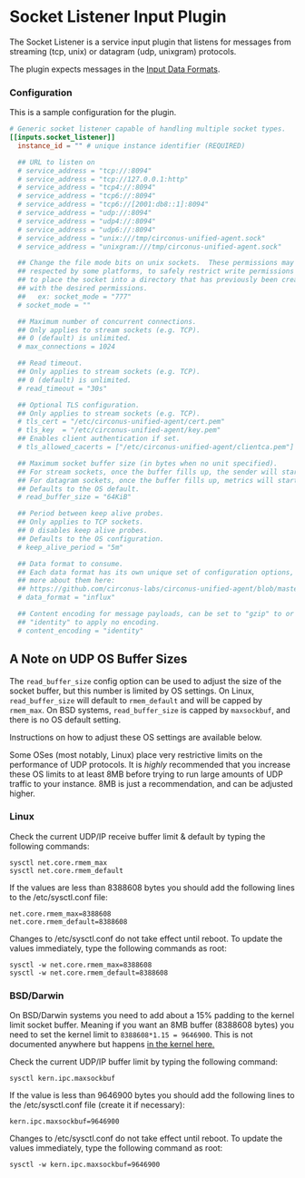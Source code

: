 # Socket Listener Input Plugin

The Socket Listener is a service input plugin that listens for messages from
streaming (tcp, unix) or datagram (udp, unixgram) protocols.

The plugin expects messages in the
[Input Data Formats](https://github.com/circonus-labs/circonus-unified-agent/blob/master/docs/DATA_FORMATS_INPUT.md).

### Configuration

This is a sample configuration for the plugin.

```toml
# Generic socket listener capable of handling multiple socket types.
[[inputs.socket_listener]]
  instance_id = "" # unique instance identifier (REQUIRED)

  ## URL to listen on
  # service_address = "tcp://:8094"
  # service_address = "tcp://127.0.0.1:http"
  # service_address = "tcp4://:8094"
  # service_address = "tcp6://:8094"
  # service_address = "tcp6://[2001:db8::1]:8094"
  # service_address = "udp://:8094"
  # service_address = "udp4://:8094"
  # service_address = "udp6://:8094"
  # service_address = "unix:///tmp/circonus-unified-agent.sock"
  # service_address = "unixgram:///tmp/circonus-unified-agent.sock"

  ## Change the file mode bits on unix sockets.  These permissions may not be
  ## respected by some platforms, to safely restrict write permissions it is best
  ## to place the socket into a directory that has previously been created
  ## with the desired permissions.
  ##   ex: socket_mode = "777"
  # socket_mode = ""

  ## Maximum number of concurrent connections.
  ## Only applies to stream sockets (e.g. TCP).
  ## 0 (default) is unlimited.
  # max_connections = 1024

  ## Read timeout.
  ## Only applies to stream sockets (e.g. TCP).
  ## 0 (default) is unlimited.
  # read_timeout = "30s"

  ## Optional TLS configuration.
  ## Only applies to stream sockets (e.g. TCP).
  # tls_cert = "/etc/circonus-unified-agent/cert.pem"
  # tls_key  = "/etc/circonus-unified-agent/key.pem"
  ## Enables client authentication if set.
  # tls_allowed_cacerts = ["/etc/circonus-unified-agent/clientca.pem"]

  ## Maximum socket buffer size (in bytes when no unit specified).
  ## For stream sockets, once the buffer fills up, the sender will start backing up.
  ## For datagram sockets, once the buffer fills up, metrics will start dropping.
  ## Defaults to the OS default.
  # read_buffer_size = "64KiB"

  ## Period between keep alive probes.
  ## Only applies to TCP sockets.
  ## 0 disables keep alive probes.
  ## Defaults to the OS configuration.
  # keep_alive_period = "5m"

  ## Data format to consume.
  ## Each data format has its own unique set of configuration options, read
  ## more about them here:
  ## https://github.com/circonus-labs/circonus-unified-agent/blob/master/docs/DATA_FORMATS_INPUT.md
  # data_format = "influx"

  ## Content encoding for message payloads, can be set to "gzip" to or
  ## "identity" to apply no encoding.
  # content_encoding = "identity"
```

## A Note on UDP OS Buffer Sizes

The `read_buffer_size` config option can be used to adjust the size of the socket
buffer, but this number is limited by OS settings. On Linux, `read_buffer_size`
will default to `rmem_default` and will be capped by `rmem_max`. On BSD systems,
`read_buffer_size` is capped by `maxsockbuf`, and there is no OS default
setting.

Instructions on how to adjust these OS settings are available below.

Some OSes (most notably, Linux) place very restrictive limits on the performance
of UDP protocols. It is _highly_ recommended that you increase these OS limits to
at least 8MB before trying to run large amounts of UDP traffic to your instance.
8MB is just a recommendation, and can be adjusted higher.

### Linux

Check the current UDP/IP receive buffer limit & default by typing the following
commands:

```
sysctl net.core.rmem_max
sysctl net.core.rmem_default
```

If the values are less than 8388608 bytes you should add the following lines to
the /etc/sysctl.conf file:

```
net.core.rmem_max=8388608
net.core.rmem_default=8388608
```

Changes to /etc/sysctl.conf do not take effect until reboot.
To update the values immediately, type the following commands as root:

```
sysctl -w net.core.rmem_max=8388608
sysctl -w net.core.rmem_default=8388608
```

### BSD/Darwin

On BSD/Darwin systems you need to add about a 15% padding to the kernel limit
socket buffer. Meaning if you want an 8MB buffer (8388608 bytes) you need to set
the kernel limit to `8388608*1.15 = 9646900`. This is not documented anywhere but
happens
[in the kernel here.](https://github.com/freebsd/freebsd/blob/master/sys/kern/uipc_sockbuf.c#L63-L64)

Check the current UDP/IP buffer limit by typing the following command:

```
sysctl kern.ipc.maxsockbuf
```

If the value is less than 9646900 bytes you should add the following lines
to the /etc/sysctl.conf file (create it if necessary):

```
kern.ipc.maxsockbuf=9646900
```

Changes to /etc/sysctl.conf do not take effect until reboot.
To update the values immediately, type the following command as root:

```
sysctl -w kern.ipc.maxsockbuf=9646900
```
